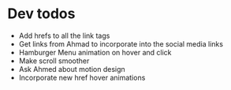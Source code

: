 # Dev todos

- Add hrefs to all the link tags
- Get links from Ahmad to incorporate into the social media links
- Hamburger Menu animation on hover and click
- Make scroll smoother
- Ask Ahmed about motion design
- Incorporate new href hover animations


